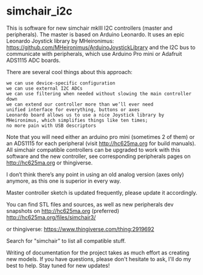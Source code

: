 # simchair_i2c

This is software for new simchair mkIII I2C controllers (master and peripherals). The master is based on Arduino Leonardo. 
It uses an epic Leonardo Joystick library by MHeironimus: https://github.com/MHeironimus/ArduinoJoystickLibrary 
and the I2C bus to communicate with peripherals, which use Arduino Pro mini or Adafruit ADS1115 ADC boards.

There are several cool things about this approach:

    we can use device-specific configuration
    we can use external I2C ADCs
    we can use filtering when needed without slowing the main controller down
    we can extend our controller more than we’ll ever need
    unified interface for everything, buttons or axes
    Leonardo board allows us to use a nice Joystick library by MHeironimus, which simplifies things like ten times; 
    no more pain with USB descriptors

Note that you will need either an arduino pro mini (sometimes 2 of them) or an ADS1115 for each peripheral (visit http://hc625ma.org for build manuals).
All simchair compatible controllers can be upgraded to work with this software and the new controller, see corresponding peripherals pages on http://hc625ma.org or thingiverse.


I don’t think there’s any point in using an old analog version (axes only) anymore, as this one is superior in every way.

Master controller sketch is updated frequently, please update it accordingly.

You can find STL files and sources, as well as new peripherals dev snapshots on http://hc625ma.org (preferred)
http://hc625ma.org/files/simchair3/

or thingiverse:
https://www.thingiverse.com/thing:2919692

Search for "simchair" to list all compatible stuff.

Writing of documentation for the project takes as much effort as creating new models. If you have questions, please don't hesitate to ask, I'll do my best to help. Stay tuned for new updates!
